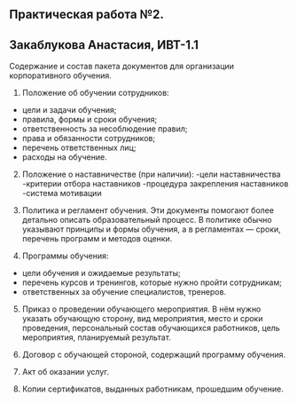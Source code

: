 ## Практическая работа №2. 
## Закаблукова Анастасия, ИВТ-1.1

Содержание и состав пакета документов для организации корпоративного 
обучения.

1. Положение об обучении сотрудников:
- цели и задачи обучения;
- правила, формы и сроки обучения;
- ответственность за несоблюдение правил;
- права и обязанности сотрудников;
- перечень ответственных лиц;
- расходы на обучение.

2. Положение о наставничестве (при наличии): 
-цели наставничества
-критерии отбора наставников
-процедура закрепления наставников
-система мотивации

3. Политика и регламент обучения. Эти документы помогают более детально 
описать образовательный процесс. В политике обычно указывают принципы и 
формы обучения, а в регламентах — сроки, перечень программ и методов оценки.

4. Программы обучения:
- цели обучения и ожидаемые результаты;
- перечень курсов и тренингов, которые нужно пройти сотрудникам;
- ответственных за обучение специалистов, тренеров.

5. Приказ о проведении обучающего мероприятия. В нём нужно указать 
обучающую сторону, вид мероприятия, место и сроки проведения, персональный 
состав обучающихся работников, цель мероприятия, планируемый результат. 

6. Договор с обучающей стороной, содержащий программу обучения. 

7. Акт об оказании услуг. 

8. Копии сертификатов, выданных работникам, прошедшим обучение.